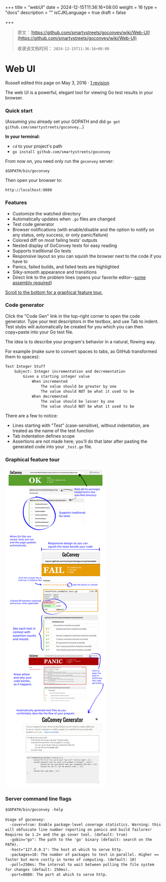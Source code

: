 +++
title = "webUI"
date = 2024-12-15T11:36:16+08:00
weight = 16
type = "docs"
description = ""
isCJKLanguage = true
draft = false

+++

> 原文：[https://github.com/smartystreets/goconvey/wiki/Web-UI](https://github.com/smartystreets/goconvey/wiki/Web-UI)
>
> 收录该文档时间： `2024-12-15T11:36:16+08:00`

# Web UI



Russell edited this page on May 3, 2016 · [1 revision](https://github.com/smartystreets/goconvey/wiki/Web-UI/_history)

The web UI is a powerful, elegant tool for viewing Go test results in your browser.

### Quick start



(Assuming you already set your GOPATH and did `go get github.com/smartystreets/goconvey`...)

**In your terminal:**

- `cd` to your project's path
- `go install github.com/smartystreets/goconvey`

From now on, you need only run the `goconvey` server:

```
$GOPATH/bin/goconvey
```



Then open your browser to:

```
http://localhost:8080
```



### Features



- Customize the watched directory
- Automatically updates when `.go` files are changed
- Test code generator
- Browser notifications (with enable/disable and the option to notify on any status, only success, or only panic/failure)
- Colored diff on most failing tests' outputs
- Nested display of GoConvey tests for easy reading
- Supports traditional Go tests
- Responsive layout so you can squish the browser next to the code if you have to
- Panics, failed builds, and failed tests are highlighted
- Silky-smooth appearance and transitions
- Direct link to the problem lines (opens your favorite editor--[some assembly required](https://github.com/smartystreets/goconvey/wiki/Opening-files-in-your-editor-from-the-Web-UI))

[Scroll to the bottom for a graphical feature tour.](https://github.com/smartystreets/goconvey/wiki/Web-UI#graphical-feature-tour)

### Code generator



Click the "Code Gen" link in the top-right corner to open the code generator. Type your test descriptors in the textbox, and use Tab to indent. Test stubs will automatically be created for you which you can then copy+paste into your Go test file.

The idea is to describe your program's behavior in a natural, flowing way.

For example (make sure to convert spaces to tabs, as GitHub transformed them to spaces):

```
Test Integer Stuff
	Subject: Integer incrementation and decrementation
		Given a starting integer value
			When incremented
				The value should be greater by one
				The value should NOT be what it used to be
			When decremented
				The value should be lesser by one
				The value should NOT be what it used to be
```



There are a few to notice:

- Lines starting with "Test" (case-sensitive), without indentation, are treated as the name of the test function
- Tab indentation defines scope
- Assertions are not made here; you'll do that later after pasting the generated code into your `_test.go` file.

### Graphical feature tour



![GoConvey web UI](webUI_img/687474703a2f2f692e696d6775722e636f6d2f4f377556766f712e706e67.png)

### Server command line flags



```
$GOPATH/bin/goconvey -help

Usage of goconvey:
  -cover=true: Enable package-level coverage statistics. Warning: this will obfuscate line number reporting on panics and build failures! Requires Go 1.2+ and the go cover tool. (default: true)
  -gobin="go": The path to the 'go' binary (default: search on the PATH).
  -host="127.0.0.1": The host at which to serve http.
  -packages=10: The number of packages to test in parallel. Higher == faster but more costly in terms of computing. (default: 10)
  -poll=250ms: The interval to wait between polling the file system for changes (default: 250ms).
  -port=8080: The port at which to serve http.
```


